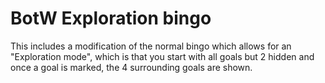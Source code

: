 # BotW Exploration bingo

This includes a modification of the normal bingo which allows for an "Exploration mode", which is that you start with all goals but 2 hidden and once a goal is marked, the 4 surrounding goals are shown.